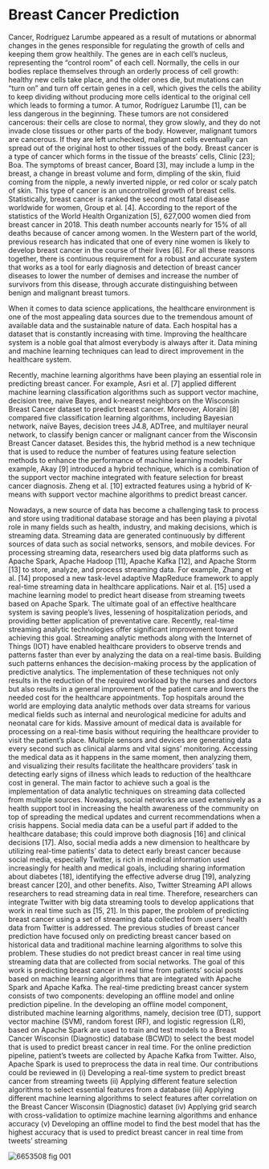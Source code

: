 # Breast Cancer Prediction
Cancer, Rodríguez Larumbe  appeared as a result of mutations or abnormal changes in the genes responsible for regulating the growth of cells and keeping them grow healthily. The genes are in each cell’s nucleus, representing the “control room” of each cell. Normally, the cells in our bodies replace themselves through an orderly process of cell growth: healthy new cells take place, and the older ones die, but mutations can “turn on” and turn off certain genes in a cell, which gives the cells the ability to keep dividing without producing more cells identical to the original cell which leads to forming a tumor. A tumor, Rodríguez Larumbe [1], can be less dangerous in the beginning. These tumors are not considered cancerous: their cells are close to normal, they grow slowly, and they do not invade close tissues or other parts of the body. However, malignant tumors are cancerous. If they are left unchecked, malignant cells eventually can spread out of the original host to other tissues of the body. Breast cancer is a type of cancer which forms in the tissue of the breasts’ cells, Clinic [23]; Boa. The symptoms of breast cancer, Board [3], may include a lump in the breast, a change in breast volume and form, dimpling of the skin, fluid coming from the nipple, a newly inverted nipple, or red color or scaly patch of skin. This type of cancer is an uncontrolled growth of breast cells. Statistically, breast cancer is ranked the second most fatal disease worldwide for women, Group et al. [4]. According to the report of the statistics of the World Health Organization [5], 627,000 women died from breast cancer in 2018. This death number accounts nearly for 15% of all deaths because of cancer among women. In the Western part of the world, previous research has indicated that one of every nine women is likely to develop breast cancer in the course of their lives [6]. For all these reasons together, there is continuous requirement for a robust and accurate system that works as a tool for early diagnosis and detection of breast cancer diseases to lower the number of demises and increase the number of survivors from this disease, through accurate distinguishing between benign and malignant breast tumors.

When it comes to data science applications, the healthcare environment is one of the most appealing data sources due to the tremendous amount of available data and the sustainable nature of data. Each hospital has a dataset that is constantly increasing with time. Improving the healthcare system is a noble goal that almost everybody is always after it. Data mining and machine learning techniques can lead to direct improvement in the healthcare system.

Recently, machine learning algorithms have been playing an essential role in predicting breast cancer. For example, Asri et al. [7] applied different machine learning classification algorithms such as support vector machine, decision tree, naive Bayes, and k-nearest neighbors on the Wisconsin Breast Cancer dataset to predict breast cancer. Moreover, Aloraini [8] compared five classification learning algorithms, including Bayesian network, naïve Bayes, decision trees J4.8, ADTree, and multilayer neural network, to classify benign cancer or malignant cancer from the Wisconsin Breast Cancer dataset. Besides this, the hybrid method is a new technique that is used to reduce the number of features using feature selection methods to enhance the performance of machine learning models. For example, Akay [9] introduced a hybrid technique, which is a combination of the support vector machine integrated with feature selection for breast cancer diagnosis. Zheng et al. [10] extracted features using a hybrid of K-means with support vector machine algorithms to predict breast cancer.

Nowadays, a new source of data has become a challenging task to process and store using traditional database storage and has been playing a pivotal role in many fields such as health, industry, and making decisions, which is streaming data. Streaming data are generated continuously by different sources of data such as social networks, sensors, and mobile devices. For processing streaming data, researchers used big data platforms such as Apache Spark, Apache Hadoop [11], Apache Kafka [12], and Apache Storm [13] to store, analyze, and process streaming data. For example, Zhang et al. [14] proposed a new task-level adaptive MapReduce framework to apply real-time streaming data in healthcare applications. Nair et al. [15] used a machine learning model to predict heart disease from streaming tweets based on Apache Spark. The ultimate goal of an effective healthcare system is saving people’s lives, lessening of hospitalization periods, and providing better application of preventative care. Recently, real-time streaming analytic technologies offer significant improvement toward achieving this goal. Streaming analytic methods along with the Internet of Things (IOT) have enabled healthcare providers to observe trends and patterns faster than ever by analyzing the data on a real-time basis. Building such patterns enhances the decision-making process by the application of predictive analytics. The implementation of these techniques not only results in the reduction of the required workload by the nurses and doctors but also results in a general improvement of the patient care and lowers the needed cost for the healthcare appointments. Top hospitals around the world are employing data analytic methods over data streams for various medical fields such as internal and neurological medicine for adults and neonatal care for kids. Massive amount of medical data is available for processing on a real-time basis without requiring the healthcare provider to visit the patient’s place. Multiple sensors and devices are generating data every second such as clinical alarms and vital signs’ monitoring. Accessing the medical data as it happens in the same moment, then analyzing them, and visualizing their results facilitate the healthcare providers’ task in detecting early signs of illness which leads to reduction of the healthcare cost in general. The main factor to achieve such a goal is the implementation of data analytic techniques on streaming data collected from multiple sources. Nowadays, social networks are used extensively as a health support tool in increasing the health awareness of the community on top of spreading the medical updates and current recommendations when a crisis happens. Social media data can be a useful part if added to the healthcare database; this could improve both diagnosis [16] and clinical decisions [17]. Also, social media adds a new dimension to healthcare by utilizing real-time patients’ data to detect early breast cancer because social media, especially Twitter, is rich in medical information used increasingly for health and medical goals, including sharing information about diabetes [18], identifying the effective adverse drug [19], analyzing breast cancer [20], and other benefits. Also, Twitter Streaming API allows researchers to read streaming data in real time. Therefore, researchers can integrate Twitter with big data streaming tools to develop applications that work in real time such as [15, 21]. In this paper, the problem of predicting breast cancer using a set of streaming data collected from users’ health data from Twitter is addressed. The previous studies of breast cancer prediction have focused only on predicting breast cancer based on historical data and traditional machine learning algorithms to solve this problem. These studies do not predict breast cancer in real time using streaming data that are collected from social networks. The goal of this work is predicting breast cancer in real time from patients’ social posts based on machine learning algorithms that are integrated with Apache Spark and Apache Kafka. The real-time predicting breast cancer system consists of two components: developing an offline model and online prediction pipeline. In the developing an offline model component, distributed machine learning algorithms, namely, decision tree (DT), support vector machine (SVM), random forest (RF), and logistic regression (LR), based on Apache Spark are used to train and test models to a Breast Cancer Wisconsin (Diagnostic) database (BCWD) to select the best model that is used to predict breast cancer in real time. For the online prediction pipeline, patient’s tweets are collected by Apache Kafka from Twitter. Also, Apache Spark is used to preprocess the data in real time. Our contributions could be reviewed in
(i)	Developing a real-time system to predict breast cancer from streaming tweets
(ii)	Applying different feature selection algorithms to select essential features from a database
(iii)	Applying different machine learning algorithms to select features after correlation on the Breast Cancer Wisconsin (Diagnostic) dataset
(iv)	Applying grid search with cross-validation to optimize machine learning algorithms and enhance accuracy
(v)	Developing an offline model to find the best model that has the highest accuracy that is used to predict breast cancer in real time from tweets’ streaming


![6653508 fig 001](https://user-images.githubusercontent.com/92047366/232545058-914936f8-7e29-444f-8162-5dcaf93827ca.jpg)
